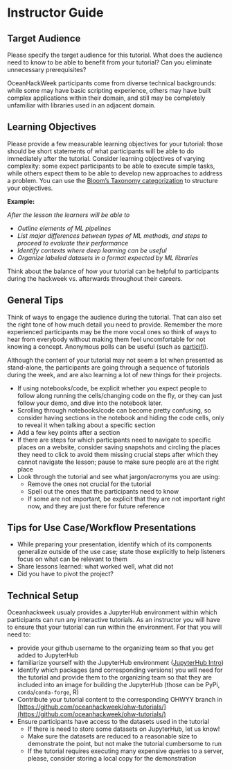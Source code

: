 # Instructor Guide

## Target Audience
Please specify the target audience for this tutorial. What does the audience need to know to be able to benefit from your tutorial? Can you eliminate unnecessary prerequisites? 

OceanHackWeek participants come from diverse technical backgrounds: while some may have basic scripting experience, others may have built complex applications within their domain, and still may be completely unfamiliar with libraries used in an adjacent domain.

## Learning Objectives
Please provide a few measurable learning objectives for your tutorial: those should be short statements of what participants will be able to do immediately after the tutorial. Consider learning objectives of varying complexity: some expect participants to be able to execute simple tasks, while others expect them to be able to develop new approaches to address a problem. You can use the [Bloom’s Taxonomy categorization](https://www.unmc.edu/facdev/_documents/teaching-docs/bloom-taxonomy.pdf) to structure your objectives. 

**Example:**

*After the lesson the learners will be able to*
* *Outline elements of ML pipelines*
* *List major differences between types of ML methods, and steps to proceed to evaluate their performance*
* *Identify contexts where deep learning can be useful*
* *Organize labeled datasets in a format expected by ML libraries*

Think about the balance of how your tutorial can be helpful to participants during the hackweek vs. afterwards throughout their careers.

## General Tips
Think of ways to engage the audience during the tutorial. That can also set the right tone of how much detail you need to provide. Remember the more experienced participants may be the more vocal ones so think of ways to hear from everybody without making them feel uncomfortable for not knowing a concept. Anonymous polls can be useful (such as [particifi](https://particify.de/en/)). 

Although the content of your tutorial may not seem a lot when presented as stand-alone, the participants are going through a sequence of tutorials during the week, and are also learning a lot of new things for their projects. 

* If using notebooks/code, be explicit whether you expect people to follow along running the cells/changing code on the fly, or they can just follow your demo, and dive into the notebook later.
* Scrolling through notebooks/code can become pretty confusing, so consider having sections in the notebook and hiding the code cells, only to reveal it when talking about a specific section
* Add a few key points after a section
* If there are steps for which participants need to navigate to specific places on a website, consider saving snapshots and circling the places they need to click to avoid them missing crucial steps after which they cannot navigate the lesson; pause to make sure people are at the right place
* Look through the tutorial and see what jargon/acronyms you are using:
  * Remove the ones not crucial for the tutorial
  * Spell out the ones that the participants need to know
  * If some are not important, be explicit that they are not important right now, and they are just there for future reference
 
## Tips for Use Case/Workflow Presentations

* While preparing your presentation, identify which of its components generalize outside of the use case; state those explicitly to help listeners focus on what can be relevant to them
* Share lessons learned: what worked well, what did not
* Did you have to pivot the project?

## Technical Setup

Oceanhackweek usualy provides a JupyterHub environment within which participants can run any interactive tutorials. As an instructor you will have to ensure that your tutorial can run within the environment. For that you will need to:
* provide your github username to the organizing team so that you get added to JupyterHub
* familiarize yourself with the JupyterHub environment ([JupyterHub Intro](https://github.com/valentina-s/oceanhackweek.github.io/blob/instructor-guide/resources/prep/jupyterhub.md))
* Identify which packages (and corresponding versions) you will need for the tutorial and provide them to the organizing team so that they are included into an image for building the JupyterHub (those can be PyPi, `conda`/`conda-forge`, R)
* Contribute your tutorial content to the corresponding OHWYY branch in [https://github.com/oceanhackweek/ohw-tutorials/](https://github.com/oceanhackweek/ohw-tutorials/)
* Ensure participants have access to the datasets used in the tutorial
  * If there is need to store some datasets on JupyterHub, let us know!
  * Make sure the datasets are reduced to a reasonable size to demonstrate the point, but not make the tutorial cumbersome to run
  * If the tutorial requires executing many expensive queries to a server, please, consider storing a local copy for the demonstration


